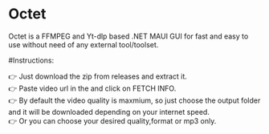 # Octet
Octet is a FFMPEG and Yt-dlp based .NET MAUI GUI for fast and easy to use without need of any external tool/toolset.

#Instructions: 

👉 Just download the zip from releases and extract it.  
👉 Paste video url in the and click on FETCH INFO.  
👉 By default the video quality is maxmium, so just choose the output folder and it will be downloaded depending on your internet speed.  
👉 Or you can choose your desired quality,format or mp3 only.  
